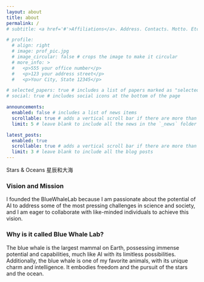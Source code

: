 ```yaml
---
layout: about
title: about
permalink: /
# subtitle: <a href='#'>Affiliations</a>. Address. Contacts. Motto. Etc.

# profile:
  # align: right
  # image: prof_pic.jpg
  # image_circular: false # crops the image to make it circular
  # more_info: >
  #   <p>555 your office number</p>
  #   <p>123 your address street</p>
  #   <p>Your City, State 12345</p>

# selected_papers: true # includes a list of papers marked as "selected={true}"
# social: true # includes social icons at the bottom of the page

announcements:
  enabled: false # includes a list of news items
  scrollable: true # adds a vertical scroll bar if there are more than 3 news items
  limit: 5 # leave blank to include all the news in the `_news` folder

latest_posts:
  enabled: true
  scrollable: true # adds a vertical scroll bar if there are more than 3 new posts items
  limit: 3 # leave blank to include all the blog posts
---
```


Stars & Oceans  星辰和大海

### Vision and Mission

 I founded the BlueWhaleLab because I am passionate about the potential of AI to address some of the most pressing challenges in science and society, and I am eager to collaborate with like-minded individuals to achieve this vision.


### Why is it called Blue Whale Lab? 
 
 The blue whale is the largest mammal on Earth, possessing immense potential and capabilities, much like AI with its limitless possibilities. Additionally, the blue whale is one of my favorite animals, with its unique charm and intelligence. It embodies freedom and the pursuit of the stars and the ocean.
